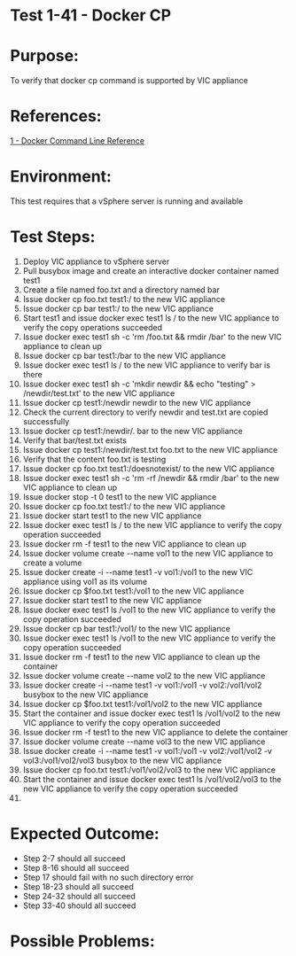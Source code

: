 Test 1-41 - Docker CP
=======

# Purpose:
To verify that docker cp command is supported by VIC appliance

# References:
[1 - Docker Command Line Reference](https://docs.docker.com/engine/reference/commandline/cp/)

# Environment:
This test requires that a vSphere server is running and available

# Test Steps:
1. Deploy VIC appliance to vSphere server
2. Pull busybox image and create an interactive docker container named test1
3. Create a file named foo.txt and a directory named bar
4. Issue docker cp foo.txt test1:/ to the new VIC appliance
5. Issue docker cp bar test1:/ to the new VIC appliance
6. Start test1 and issue docker exec test1 ls / to the new VIC appliance to verify the copy operations succeeded
7. Issue docker exec test1 sh -c 'rm /foo.txt && rmdir /bar' to the new VIC appliance to clean up
8. Issue docker cp bar test1:/bar to the new VIC appliance
9. Issue docker exec test1 ls / to the new VIC appliance to verify bar is there
10. Issue docker exec test1 sh -c 'mkdir newdir && echo "testing" > /newdir/test.txt' to the new VIC appliance
11. Issue docker cp test1:/newdir newdir to the new VIC appliance
12. Check the current directory to verify newdir and test.txt are copied successfully
13. Issue docker cp test1:/newdir/. bar to the new VIC appliance
14. Verify that bar/test.txt exists
15. Issue docker cp test1:/newdir/test.txt foo.txt to the new VIC appliance
16. Verify that the content foo.txt is testing
17. Issue docker cp foo.txt test1:/doesnotexist/ to the new VIC appliance
18. Issue docker exec test1 sh -c 'rm -rf /newdir && rmdir /bar' to the new VIC appliance to clean up
19. Issue docker stop -t 0 test1 to the new VIC appliance
20. Issue docker cp foo.txt test1:/ to the new VIC appliance
21. Issue docker start test1 to the new VIC appliance
22. Issue docker exec test1 ls / to the new VIC appliance to verify the copy operation succeeded
23. Issue docker rm -f test1 to the new VIC appliance to clean up
24. Issue docker volume create --name vol1 to the new VIC appliance to create a volume
25. Issue docker create -i --name test1 -v vol1:/vol1 to the new VIC appliance using vol1 as its volume
26. Issue docker cp $foo.txt test1:/vol1 to the new VIC appliance
27. Issue docker start test1 to the new VIC appliance
28. Issue docker exec test1 ls /vol1 to the new VIC appliance to verify the copy operation succeeded
29. Issue docker cp bar test1:/vol1/ to the new VIC appliance
30. Issue docker exec test1 ls /vol1 to the new VIC appliance to verify the copy operation succeeded
31. Issue docker rm -f test1 to the new VIC appliance to clean up the container
32. Issue docker volume create --name vol2 to the new VIC appliance
33. Issue docker create -i --name test1 -v vol1:/vol1 -v vol2:/vol1/vol2 busybox to the new VIC appliance
34. Issue docker cp $foo.txt test1:/vol1/vol2 to the new VIC appliance
35. Start the container and issue docker exec test1 ls /vol1/vol2 to the new VIC appliance to verify the copy operation succeeded
36. Issue docker rm -f test1 to the new VIC appliance to delete the container
37. Issue docker volume create --name vol3 to the new VIC appliance
38. Issue docker create -i --name test1 -v vol1:/vol1 -v vol2:/vol1/vol2 -v vol3:/vol1/vol2/vol3 busybox to the new VIC appliance
39. Issue docker cp foo.txt test1:/vol1/vol2/vol3 to the new VIC appliance
40. Start the container and issue docker exec test1 ls /vol1/vol2/vol3 to the new VIC appliance to verify the copy operation succeeded
41.

# Expected Outcome:
* Step 2-7 should all succeed
* Step 8-16 should all succeed
* Step 17 should fail with no such directory error
* Step 18-23 should all succeed
* Step 24-32 should all succeed
* Step 33-40 should all succeed






# Possible Problems:

